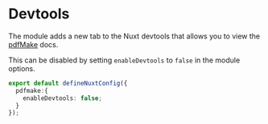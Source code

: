 # Devtools

The module adds a new tab to the Nuxt devtools that allows you to view the [pdfMake](https://pdfmake.github.io/docs/0.1/getting-started/client-side/) docs.

This can be disabled by setting `enableDevtools` to `false` in the module options.

```ts [nuxt.config.js]
export default defineNuxtConfig({
  pdfmake:{
    enableDevtools: false;
  }
});
```

